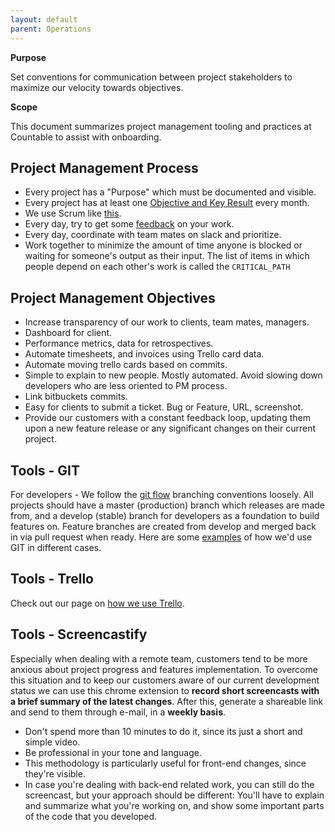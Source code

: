 ```yaml
---
layout: default
parent: Operations
---
```


**Purpose**

Set conventions for communication between project stakeholders to
maximize our velocity towards objectives.

**Scope**

This document summarizes project management tooling and practices at
Countable to assist with onboarding.

## Project Management Process

  - Every project has a "Purpose" which must be documented and visible.
  - Every project has at least one [Objective and Key
    Result](../operations/OKRS) every month.
  - We use Scrum like [this](../operations/SCRUM).
  - Every day, try to get some
    [feedback](../peopleops/FEEDBACK_LOOPS) on your work.
  - Every day, coordinate with team mates on slack and prioritize.
  - Work together to minimize the amount of time anyone is blocked or
    waiting for someone's output as their input. The list of items in
    which people depend on each other's work is called the
    `CRITICAL_PATH`

## Project Management Objectives

  - Increase transparency of our work to clients, team mates, managers.
  - Dashboard for client.
  - Performance metrics, data for retrospectives.
  - Automate timesheets, and invoices using Trello card data.
  - Automate moving trello cards based on commits.
  - Simple to explain to new people. Mostly automated. Avoid slowing
    down developers who are less oriented to PM process.
  - Link bitbuckets commits.
  - Easy for clients to submit a ticket. Bug or Feature, URL,
    screenshot.
  - Provide our customers with a constant feedback loop, updating them
    upon a new feature release or any significant changes on their
    current project.

## Tools - GIT

For developers - We follow the [git
flow](https://datasift.github.io/gitflow/IntroducingGitFlow)
branching conventions loosely. All projects should have a master
(production) branch which releases are made from, and a develop (stable)
branch for developers as a foundation to build features on. Feature
branches are created from develop and merged back in via pull request
when ready. Here are some [examples](../programming/GIT) of how we'd
use GIT in different cases.

## Tools - Trello

Check out our page on [how we use Trello](../operations/TRELLO).

## Tools - Screencastify

Especially when dealing with a remote team, customers tend to be more
anxious about project progress and features implementation. To overcome
this situation and to keep our customers aware of our current
development status we can use this chrome extension to **record short
screencasts with a brief summary of the latest changes**. After this,
generate a shareable link and send to them through e-mail, in a **weekly
basis**.

  - Don't spend more than 10 minutes to do it, since its just a short
    and simple video.
  - Be professional in your tone and language.
  - This methodology is particularly useful for front-end changes, since
    they're visible.
  - In case you're dealing with back-end related work, you can still do
    the screencast, but your approach should be different: You'll have
    to explain and summarize what you're working on, and show some
    important parts of the code that you developed.
